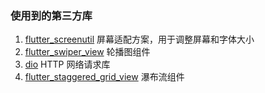 <!--
 * @LastEditors: hezeying@xdf.cn
 * @Date: 2025-03-30 23:13:00
 * @LastEditTime: 2025-04-01 21:14:07
 * @FilePath: /xmshop/README.md
 * @Description:
-->

### 使用到的第三方库

1. [flutter_screenutil](https://pub.dev/packages/flutter_screenutil) 屏幕适配方案，用于调整屏幕和字体大小
2. [flutter_swiper_view](https://pub.dev/packages/flutter_swiper_view/install) 轮播图组件
3. [dio](https://pub.dev/packages/dio/install) HTTP 网络请求库
4. [flutter_staggered_grid_view](https://pub.dev/packages/flutter_staggered_grid_view) 瀑布流组件
